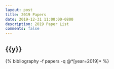 ```yaml
---
layout: post
title: 2019 Papers
date: 2019-12-31 11:00:00-0800
description: 2019 Paper List
comments: false
---
```


<div class="publications">


  <h2 class="year">{{y}}</h2>
  {% bibliography -f papers -q @*[year=2019]* %}

</div>

